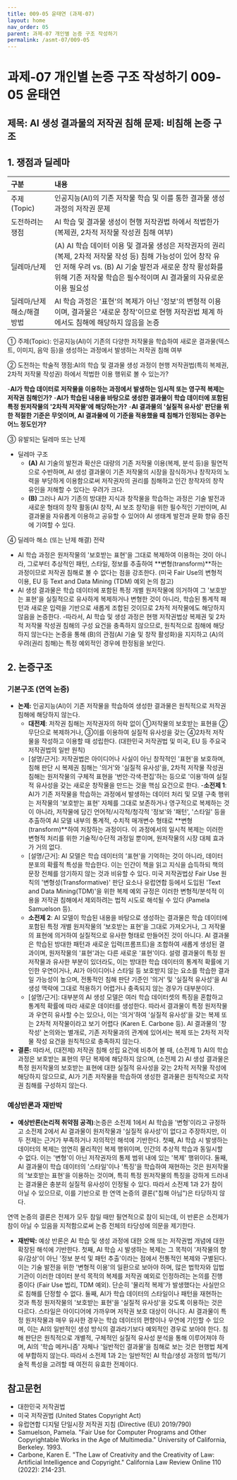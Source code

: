 ```yaml
---
title: 009-05 윤태연 (과제-07)
layout: home
nav_order: 05
parent: 과제-07 개인별 논증 구조 작성하기
permalink: /asmt-07/009-05
---
```


# 과제-07 개인별 논증 구조 작성하기 009-05 윤태연

## 제목: AI 생성 결과물의 저작권 침해 문제: 비침해 논증 구조 

## 1. 쟁점과 딜레마

| 구분 | 내용 |
|:---|:---|
| 주제(Topic) | 인공지능(AI)의 기존 저작물 학습 및 이를 통한 결과물 생성 과정의 저작권 문제 |
| 도전하려는 쟁점 |  AI 학습 및 결과물 생성이 현행 저작권법 하에서 적법한가 (복제권, 2차적 저작물 작성권 침해 여부) |
| 딜레마/난제 | (A) AI 학습 데이터 이용 및 결과물 생성은 저작권자의 권리(복제, 2차적 저작물 작성 등) 침해 가능성이 있어 창작 유인 저해 우려 vs. (B) AI 기술 발전과 새로운 창작 활성화를 위해 기존 저작물 학습은 필수적이며 AI 결과물의 자유로운 이용 필요성 |
| 딜레마/난제 해소/해결 방법 |  AI 학습 과정은 '표현'의 복제가 아닌 '정보'의 변형적 이용이며, 결과물은 '새로운 창작'이므로 현행 저작권법 체계 하에서도 침해에 해당하지 않음을 논증 |

① 주제(Topic): 인공지능(AI)이 기존의 다양한 저작물을 학습하여 새로운 결과물(텍스트, 이미지, 음악 등)을 생성하는 과정에서 발생하는 저작권 침해 여부 

② 도전하는 학술적 쟁점:AI의 학습 및 결과물 생성 과정이 현행 저작권법(특히 복제권, 2차적 저작물 작성권) 하에서 적법한 이용 행위로 볼 수 있는가?

-**AI가 학습 데이터로 저작물을 이용하는 과정에서 발생하는 임시적 또는 영구적 복제는 저작권 침해인가?**
-**AI가 학습된 내용을 바탕으로 생성한 결과물이 학습 데이터에 포함된 특정 원저작물의 '2차적 저작물'에 해당하는가?**
-**AI 결과물의 '실질적 유사성' 판단을 위한 적절한 기준은 무엇이며, AI 결과물에 이 기준을 적용했을 때 침해가 인정되는 경우는 어느 정도인가?**

③ 유발되는 딜레마 또는 난제

- 딜레마 구조
  - **(A)** AI 기술의 발전과 확산은 대량의 기존 저작물 이용(복제, 분석 등)을 필연적으로 수반하며, AI 생성 결과물이 기존 저작물의 시장을 잠식하거나 창작자의 노력을 부당하게 이용함으로써 저작권자의 권리를 침해하고 인간 창작자의 창작 유인을 저해할 수 있다는 우려가 크다.
  - **(B)** 그러나 AI가 기존의 방대한 지식과 창작물을 학습하는 과정은 기술 발전과 새로운 형태의 창작 활동(AI 창작, AI 보조 창작)을 위한 필수적인 기반이며, AI 결과물을 자유롭게 이용하고 공유할 수 있어야 AI 생태계 발전과 문화 향유 증진에 기여할 수 있다.

④ 딜레마 해소 (또는 난제 해결) 전략

- AI 학습 과정은 원저작물의 '보호받는 표현'을 그대로 복제하여 이용하는 것이 아니라, 그로부터 추상적인 패턴, 스타일, 정보를 추출하여 **변형(transform)**하는 과정이므로 저작권 침해로 볼 수 없다는 점을 강조한다. (미국 Fair Use의 변형적 이용, EU 등 Text and Data Mining (TDM) 예외 논의 참고)
- AI 생성 결과물은 학습 데이터에 포함된 특정 개별 원저작물에 의거하여 그 '보호받는 표현'을 실질적으로 유사하게 복제하거나 변형한 것이 아니라, 학습된 통계적 패턴과 새로운 입력을 기반으로 새롭게 조합된 것이므로 2차적 저작물에도 해당하지 않음을 논증한다.
-따라서, AI 학습 및 생성 과정은 현행 저작권법상 복제권 및 2차적 저작물 작성권 침해의 구성 요건을 충족하지 않으므로, 원칙적으로 침해에 해당하지 않는다는 논증을 통해 (B)의 관점(AI 기술 및 창작 활성화)을 지지하고 (A)의 우려(권리 침해)는 특정 예외적인 경우에 한정됨을 보인다.

## 2. 논증구조

### 기본구조 (연역 논증)

- **논제:** 인공지능(AI)이 기존 저작물을 학습하여 생성한 결과물은 원칙적으로 저작권 침해에 해당하지 않는다.
  - **대전제**: 저작권 침해는 저작권자의 허락 없이 ①저작물의 보호받는 표현을 ②무단으로 복제하거나, ③이를 이용하여 실질적 유사성을 갖는 ④2차적 저작물을 작성하고 이용할 때 성립한다. (대한민국 저작권법 및 미국, EU 등 주요국 저작권법의 일반 원칙)
  - [설명/근거]: 저작권법은 아이디어나 사실이 아닌 창작적인 '표현'을 보호하며, 침해 판단 시 복제권 침해는 '의거'와 '실질적 유사성'을, 2차적 저작물 작성권 침해는 원저작물의 구체적 표현을 '번안·각색·편집'하는 등으로 '이용'하여 실질적 유사성을 갖는 새로운 창작물을 만드는 것을 핵심 요건으로 한다.
  -**소전제 1**: AI가 기존 저작물을 학습하는 과정에서 발생하는 데이터 처리 및 모델 구축 행위는 저작물의 '보호받는 표현' 자체를 그대로 보존하거나 영구적으로 복제하는 것이 아니라, 저작물에 담긴 언어적/시각적/청각적 '정보'와 '패턴', '스타일' 등을 추출하여 AI 모델 내부의 통계적, 수치적 매개변수 형태로 **변형(transform)**하여 저장하는 과정이다. 이 과정에서의 일시적 복제는 이러한 변형적 처리를 위한 기술적/수단적 과정일 뿐이며, 원저작물의 시장 대체 효과가 거의 없다.
  - [설명/근거]: AI 모델은 학습 데이터의 '표현'을 기억하는 것이 아니라, 데이터 분포의 확률적 특성을 학습한다. 이는 인간이 책을 읽고 지식을 습득하되 책의 문장 전체를 암기하지 않는 것과 비유할 수 있다. 미국 저작권법상 Fair Use 원칙의 '변형성(Transformative)' 판단 요소나 유럽연합 등에서 도입된 'Text and Data Mining(TDM)'을 위한 복제 예외 규정은 이러한 변형적/분석적 이용을 저작권 침해에서 제외하려는 법적 시도로 해석될 수 있다 (Pamela Samuelson 등).
  - **소전제 2**: AI 모델이 학습된 내용을 바탕으로 생성하는 결과물은 학습 데이터에 포함된 특정 개별 원저작물의 '보호받는 표현'을 그대로 가져오거나, 그 저작물의 표현에 의거하여 실질적으로 유사한 형태로 만들어진 것이 아니다. AI 결과물은 학습된 방대한 패턴과 새로운 입력(프롬프트)을 조합하여 새롭게 생성된 결과이며, 원저작물의 '표현'과는 다른 새로운 '표현'이다. 설령 결과물이 특정 원저작물과 유사한 부분이 있더라도, 이는 방대한 학습 데이터의 통계적 확률에 기인한 우연이거나, AI가 아이디어나 스타일 등 보호받지 않는 요소를 학습한 결과일 가능성이 높으며, 전통적인 침해 판단 기준인 '의거' 및 '실질적 유사성'을 AI 생성 맥락에 그대로 적용하기 어렵거나 충족되지 않는 경우가 대부분이다.
  - [설명/근거]: 대부분의 AI 생성 모델은 여러 학습 데이터셋의 특징을 혼합하고 통계적 확률에 따라 새로운 데이터를 생성한다. 따라서 결과물이 특정 원저작물과 우연히 유사할 수는 있으나, 이는 '의거'하여 '실질적 유사성'을 갖는 복제 또는 2차적 저작물이라고 보기 어렵다 (Karen E. Carbone 등). AI 결과물의 '창작성' 논의와는 별개로, 기존 저작물과의 관계에 있어서는 복제 또는 2차적 저작물 작성 요건을 원칙적으로 충족하지 않는다.
- **결론:** 따라서, (대전제) 저작권 침해 성립 요건에 비추어 볼 때, (소전제 1) AI의 학습 과정은 보호받는 표현의 무단 복제에 해당하지 않으며, (소전제 2) AI 생성 결과물은 특정 원저작물의 보호받는 표현에 대한 실질적 유사성을 갖는 2차적 저작물 작성에 해당하지 않으므로, AI가 기존 저작물을 학습하여 생성한 결과물은 원칙적으로 저작권 침해를 구성하지 않는다.

### 예상반론과 재반박

- **예상반론(논리적 취약점 공격)**:논증은 소전제 1에서 AI 학습을 '변형'이라고 규정하고 소전제 2에서 AI 결과물이 원저작물과 '실질적 유사성'이 없다고 주장하지만, 이 두 전제는 근거가 부족하거나 자의적인 해석에 기반한다.
첫째, AI 학습 시 발생하는 데이터의 복제는 엄연히 물리적인 복제 행위이며, 인간의 추상적 학습과 동일시할 수 없다. 이는 '변형'이 아닌 저작권자의 통제 범위 내에 있는 '복제' 행위이다.
둘째, AI 결과물이 학습 데이터의 '스타일'이나 '특징'을 학습하여 재현하는 것은 원저작물의 '보호받는 표현'을 이용하는 것이며, 특히 특정 원저작물의 특징을 강하게 드러내는 결과물은 충분히 실질적 유사성이 인정될 수 있다.
따라서 소전제 1과 2가 참이 아닐 수 있으므로, 이를 기반으로 한 연역 논증의 결론("침해 아님")은 타당하지 않다.

연역 논증의 결론은 전제가 모두 참일 때만 필연적으로 참이 되는데, 이 반론은 소전제가 참이 아닐 수 있음을 지적함으로써 논증 전체의 타당성에 의문을 제기한다.

- **재반박:** 예상 반론은 AI 학습 및 생성 과정에 대한 오해 또는 저작권법 개념에 대한 확장된 해석에 기반한다.
첫째, AI 학습 시 발생하는 복제는 그 목적이 '저작물의 향유/감상'이 아닌 '정보 분석 및 패턴 추출'이라는 점에서 전통적인 복제와 구별된다. 이는 기술 발전을 위한 '변형적 이용'의 일환으로 보아야 하며, 많은 법학자와 입법기관이 이러한 데이터 분석 목적의 복제를 저작권 예외로 인정하려는 논의를 진행 중이다 (Fair Use 법리, TDM 예외). 단순히 '물리적 복제'가 발생했다는 사실만으로 침해를 단정할 수 없다.
둘째, AI가 학습 데이터의 스타일이나 패턴을 재현하는 것과 특정 원저작물의 '보호받는 표현'을 '실질적 유사성'을 갖도록 이용하는 것은 다르다. 스타일은 아이디어에 가까우며 저작권 보호 대상이 아니다. AI 결과물이 특정 원저작물과 매우 유사한 경우는 학습 데이터의 편향이나 우연에 기인할 수 있으며, 이는 AI의 일반적인 생성 방식의 결과라기보다 예외적인 경우로 보아야 한다. 침해 판단은 원칙적으로 개별적, 구체적인 실질적 유사성 분석을 통해 이루어져야 하며, AI의 '학습 메커니즘' 자체나 '일반적인 결과물'을 침해로 보는 것은 현행법 체계에 부합하지 않는다. 따라서 소전제 1과 2는 일반적인 AI 학습/생성 과정의 법적/기술적 특성을 고려할 때 여전히 유효한 전제이다.

## 참고문헌

- 대한민국 저작권법
- 미국 저작권법 (United States Copyright Act)
- 유럽연합 디지털 단일시장 저작권 지침 (Directive (EU) 2019/790)
- Samuelson, Pamela. "Fair Use for Computer Programs and Other Copyrightable Works in the Age of Multimedia." University of California, Berkeley. 1993.
- Carbone, Karen E. "The Law of Creativity and the Creativity of Law: Artificial Intelligence and Copyright." California Law Review Online 110 (2022): 214-231.